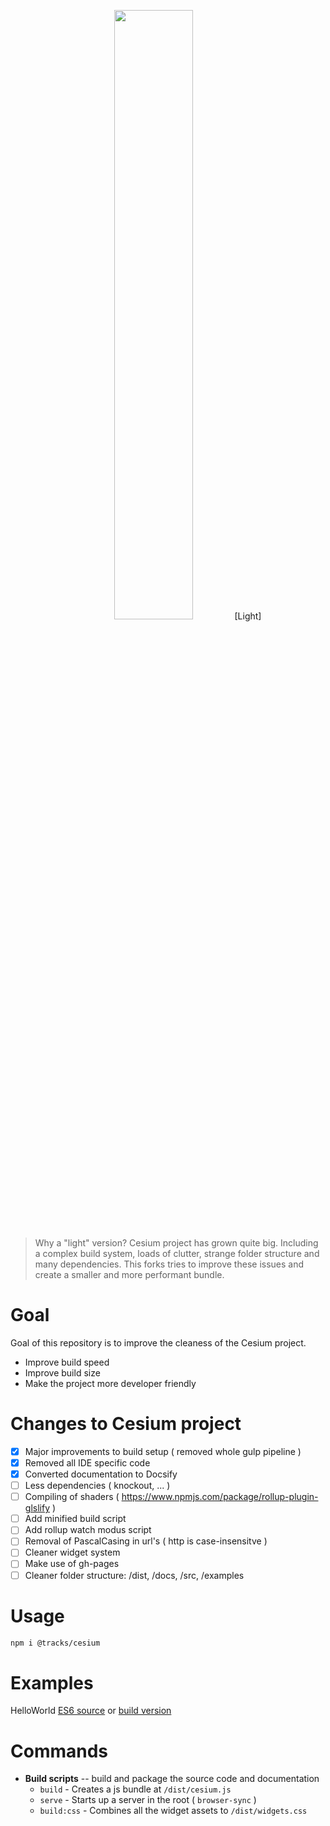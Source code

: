 <p align="center">
<img src="https://github.com/CesiumGS/cesium/wiki/logos/Cesium_Logo_Color.jpg" width="50%" />
[Light]
</p>

> Why a "light" version? Cesium project has grown quite big. Including a complex build system, loads of clutter, strange folder structure and many dependencies. This forks tries to improve these issues and create a smaller and more performant bundle.

# Goal
Goal of this repository is to improve the cleaness of the Cesium project.
- Improve build speed
- Improve build size 
- Make the project more developer friendly

# Changes to Cesium project
- [x] Major improvements to build setup ( removed whole gulp pipeline )
- [x] Removed all IDE specific code
- [x] Converted documentation to Docsify
- [ ] Less dependencies ( knockout, ... )
- [ ] Compiling of shaders ( https://www.npmjs.com/package/rollup-plugin-glslify )
- [ ] Add minified build script
- [ ] Add rollup watch modus script
- [ ] Removal of PascalCasing in url's ( http is case-insensitve )
- [ ] Cleaner widget system
- [ ] Make use of gh-pages
- [ ] Cleaner folder structure: /dist, /docs, /src, /examples

# Usage
```sh
npm i @tracks/cesium
```

# Examples
HelloWorld [ES6 source](/apps/helloworld-src.html ':ignore') or [build version](/apps/helloworld.html ':ignore')
# Commands

- **Build scripts** -- build and package the source code and documentation
  - `build` - Creates a js bundle at `/dist/cesium.js`
  - `serve` - Starts up a server in the root ( `browser-sync` )
  - `build:css` - Combines all the widget assets to `/dist/widgets.css`
  
